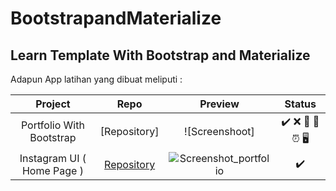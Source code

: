 # BootstrapandMaterialize

## Learn Template With Bootstrap and Materialize


Adapun App latihan yang dibuat meliputi :

| Project                    | Repo                                                                  | Preview                                                                                                                        | Status |
|:--------------------------:|:---------------------------------------------------------------------:|:------------------------------------------------------------------------------------------------------------------------------:|:------:|
| Portfolio With Bootstrap   |     [Repository]                                                      | ![Screenshoot] | ✔️ ❌ 🤟 🤙 ⏰ 🖥️     |
| Instagram UI ( Home Page ) | [Repository](https://github.com/dhiyo7/React-Native-UI-Insta)         | ![Screenshot_portfolio](https://user-images.githubusercontent.com/25566307/68890564-b7770f00-0751-11ea-9157-0eb0193c8676.png) | ✔️     |

